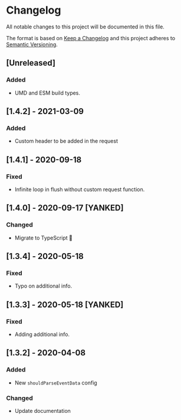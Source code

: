 # Changelog

All notable changes to this project will be documented in this file.

The format is based on [Keep a Changelog](http://keepachangelog.com/en/1.0.0/)
and this project adheres to [Semantic Versioning](http://semver.org/spec/v2.0.0.html).

## [Unreleased]
### Added
- UMD and ESM build types.

## [1.4.2] - 2021-03-09
### Added
- Custom header to be added in the request

## [1.4.1] - 2020-09-18
### Fixed
- Infinite loop in flush without custom request function.

## [1.4.0] - 2020-09-17 [YANKED]
### Changed
- Migrate to TypeScript :tada:

## [1.3.4] - 2020-05-18
### Fixed
- Typo on additional info.

## [1.3.3] - 2020-05-18 [YANKED]
### Fixed
- Adding additional info.

## [1.3.2] - 2020-04-08
### Added
- New `shouldParseEventData` config

### Changed
- Update documentation
